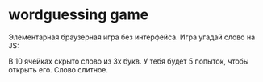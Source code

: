 # wordguessing game
Элементарная браузерная игра без интерфейса.
Игра угадай слово на JS:

В 10 ячейках скрыто слово из 3х букв. У тебя будет 5 попыток, чтобы открыть его.
Слово слитное.
